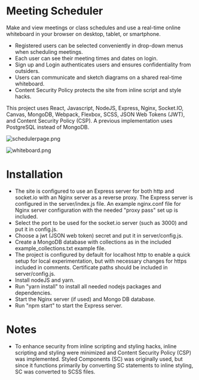 # Meeting Scheduler

Make and view meetings or class schedules and use a real-time 
online whiteboard in your browser on desktop, tablet, or smartphone.

* Registered users can be selected conveniently in drop-down menus when scheduling meetings. 
* Each user can see their meeting times and dates on login. 
* Sign up and Login authenticates users and ensures confidentiality from outsiders.
* Users can communicate and sketch diagrams on a shared real-time whiteboard.
* Content Security Policy protects the site from inline script and style hacks. 

This project uses React, Javascript, NodeJS, Express, Nginx, Socket.IO, Canvas, MongoDB, Webpack, Flexbox, SCSS, JSON Web Tokens (JWT), and Content Security Policy (CSP). A previous implementation uses PostgreSQL instead of MongoDB.

![schedulerpage.png](https://github.com/tom4244/Meeting_Scheduler_with_MongoDB/blob/main/src/app/img/schedulerpage.png?raw=true)

![whiteboard.png](https://github.com/tom4244/Meeting_Scheduler_with_MongoDB/blob/main/src/app/img/whiteboard.png?raw=true)

# Installation
* The site is configured to use an Express server for both http and socket.io with an Nginx server as a reverse proxy. The Express server is configured in the server/index.js file. An example nginx.conf file for Nginx server configuration with the needed "proxy pass" set up is included. 
* Select the port to be used for the socket.io server (such as 3000) and put it in config.js.
* Choose a jwt (JSON web token) secret and put it in server/config.js. 
* Create a MongoDB database with collections as in the included example_collections.txt example file.  
* The project is configured by default for localhost http to enable a quick setup for local experimentation, but with necessary changes for https included in comments. Certificate paths should be included in server/config.js.
* Install nodeJS and yarn.
* Run "yarn install" to install all needed nodejs packages and dependencies.
* Start the Nginx server (if used) and Mongo DB database.
* Run "npm start" to start the Express server.

# Notes
* To enhance security from inline scripting and styling hacks, inline scripting and styling were minimized and Content Security Policy (CSP) was implemented. Styled Components (SC) was originally used, but since it functions primarily by converting SC statements to inline styling, SC was converted to SCSS files.
